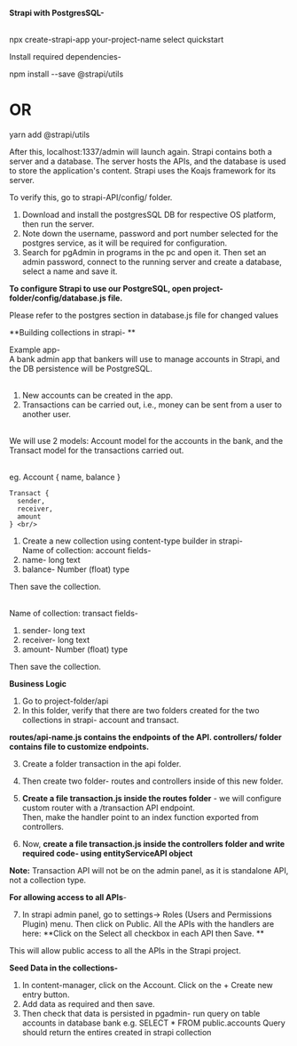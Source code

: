 **Strapi with PostgresSQL-** <br/><br/>

npx create-strapi-app your-project-name 
select quickstart <br/>

Install required dependencies-<br/>

npm install --save @strapi/utils
# OR
yarn add @strapi/utils <br/>

After this, localhost:1337/admin will launch again. 
Strapi contains both a server and a database. The server hosts the APIs, and the database is used to store the application's content.
Strapi uses the Koajs framework for its server. <br/>

To verify this, go to strapi-API/config/ folder.<br/>

1. Download and install the postgresSQL DB for respective OS platform, then run the server. 
2. Note down the username, password and port number selected for the postgres service, as it will be required for configuration.
3. Search for pgAdmin in programs in the pc and open it. Then set an admin password, connect to the running server and create a database, select a name and save it.<br/>

**To configure Strapi to use our PostgreSQL, open project-folder/config/database.js file.** <br/>

Please refer to the postgres section in database.js file for changed values<br/>

**Building collections in strapi- ** <br/>

Example app- <br/>
A bank admin app that bankers will use to manage accounts in Strapi, and the DB persistence will be PostgreSQL. <br/><br/>

1. New accounts can be created in the app.
2. Transactions can be carried out, i.e., money can be sent from a user to another user.<br/><br/>

We will use 2 models: Account model for the accounts in the bank, and the Transact model for the transactions carried out. <br/><br/>

eg. Account {
      name, 
      balance
    } <br/>

    Transact {
      sender,
      receiver,
      amount
    } <br/>

1. Create a new collection using content-type builder in strapi- <br/>
Name of collection: account
fields- 
1. name- long text 
2. balance- Number (float) type <br/>

Then save the collection. <br/><br/>

Name of collection: transact
fields- 
1. sender- long text 
2. receiver- long text
2. amount- Number (float) type <br/>

Then save the collection. <br/>

**Business Logic** 
1. Go to project-folder/api
2. In this folder, verify that there are two folders created for the two collections in strapi- account and transact.

**routes/api-name.js contains the endpoints of the API.
controllers/ folder contains file to customize endpoints.** <br/>

3. Create a folder transaction in the api folder.
4. Then create two folder- routes and controllers inside of this new folder.<br/>

5. **Create a file transaction.js inside the routes folder** - we will configure custom router with a /transaction API endpoint. <br/>
Then, make the handler point to an index function exported from controllers.
6. Now, **create a file transaction.js inside the controllers folder and write required code- using entityServiceAPI object** <br/>

**Note:** Transaction API will not be on the admin panel, as it is standalone API, not a collection type.<br/>

**For allowing access to all APIs**-<br/>

7. In strapi admin panel, go to settings-> Roles (Users and Permissions Plugin) menu. Then click on Public.
All the APIs with the handlers are here: **Click on the Select all checkbox in each API then Save. ** <br/>

This will allow public access to all the APIs in the Strapi project. <br/>

**Seed Data in the collections-**
1. In content-manager, click on the Account. Click on the + Create new entry button.
2. Add data as required and then save.
3. Then check that data is persisted in pgadmin- run query on table accounts in database bank 
e.g. SELECT * FROM public.accounts
Query should return the entires created in strapi collection
